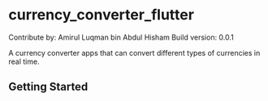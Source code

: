 # currency_converter_flutter

Contribute by: Amirul Luqman bin Abdul Hisham
Build version: 0.0.1

A currency converter apps that can convert different types
of currencies in real time.

## Getting Started

